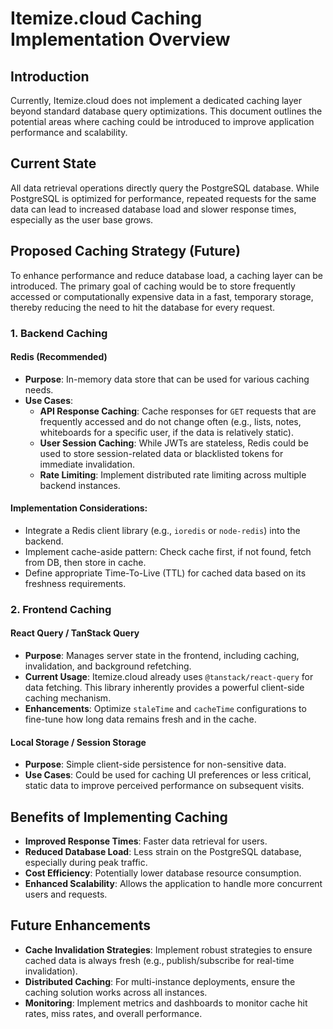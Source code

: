 # Itemize.cloud Caching Implementation Overview

## Introduction

Currently, Itemize.cloud does not implement a dedicated caching layer beyond standard database query optimizations. This document outlines the potential areas where caching could be introduced to improve application performance and scalability.

## Current State

All data retrieval operations directly query the PostgreSQL database. While PostgreSQL is optimized for performance, repeated requests for the same data can lead to increased database load and slower response times, especially as the user base grows.

## Proposed Caching Strategy (Future)

To enhance performance and reduce database load, a caching layer can be introduced. The primary goal of caching would be to store frequently accessed or computationally expensive data in a fast, temporary storage, thereby reducing the need to hit the database for every request.

### 1. Backend Caching

#### Redis (Recommended)

-   **Purpose**: In-memory data store that can be used for various caching needs.
-   **Use Cases**:
    -   **API Response Caching**: Cache responses for `GET` requests that are frequently accessed and do not change often (e.g., lists, notes, whiteboards for a specific user, if the data is relatively static).
    -   **User Session Caching**: While JWTs are stateless, Redis could be used to store session-related data or blacklisted tokens for immediate invalidation.
    -   **Rate Limiting**: Implement distributed rate limiting across multiple backend instances.

#### Implementation Considerations:
-   Integrate a Redis client library (e.g., `ioredis` or `node-redis`) into the backend.
-   Implement cache-aside pattern: Check cache first, if not found, fetch from DB, then store in cache.
-   Define appropriate Time-To-Live (TTL) for cached data based on its freshness requirements.

### 2. Frontend Caching

#### React Query / TanStack Query

-   **Purpose**: Manages server state in the frontend, including caching, invalidation, and background refetching.
-   **Current Usage**: Itemize.cloud already uses `@tanstack/react-query` for data fetching. This library inherently provides a powerful client-side caching mechanism.
-   **Enhancements**: Optimize `staleTime` and `cacheTime` configurations to fine-tune how long data remains fresh and in the cache.

#### Local Storage / Session Storage

-   **Purpose**: Simple client-side persistence for non-sensitive data.
-   **Use Cases**: Could be used for caching UI preferences or less critical, static data to improve perceived performance on subsequent visits.

## Benefits of Implementing Caching

-   **Improved Response Times**: Faster data retrieval for users.
-   **Reduced Database Load**: Less strain on the PostgreSQL database, especially during peak traffic.
-   **Cost Efficiency**: Potentially lower database resource consumption.
-   **Enhanced Scalability**: Allows the application to handle more concurrent users and requests.

## Future Enhancements

-   **Cache Invalidation Strategies**: Implement robust strategies to ensure cached data is always fresh (e.g., publish/subscribe for real-time invalidation).
-   **Distributed Caching**: For multi-instance deployments, ensure the caching solution works across all instances.
-   **Monitoring**: Implement metrics and dashboards to monitor cache hit rates, miss rates, and overall performance.
